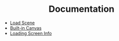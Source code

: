 <div align="center">

  # Documentation
</div>

- [Load Scene](LoadScene.md)
- [Built-in Canvas](BuiltInCanvas.md)
- [Loading Screen Info](LoadingScreenInfo.md)

